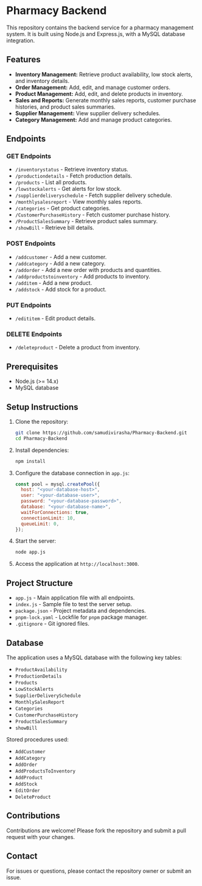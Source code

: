 
# Pharmacy Backend

This repository contains the backend service for a pharmacy management system. It is built using Node.js and Express.js, with a MySQL database integration.

## Features

- **Inventory Management:** Retrieve product availability, low stock alerts, and inventory details.
- **Order Management:** Add, edit, and manage customer orders.
- **Product Management:** Add, edit, and delete products in inventory.
- **Sales and Reports:** Generate monthly sales reports, customer purchase histories, and product sales summaries.
- **Supplier Management:** View supplier delivery schedules.
- **Category Management:** Add and manage product categories.

## Endpoints

### GET Endpoints

- `/inventorystatus` - Retrieve inventory status.
- `/productiondetails` - Fetch production details.
- `/products` - List all products.
- `/lowstockalerts` - Get alerts for low stock.
- `/supplierdeliveryschedule` - Fetch supplier delivery schedule.
- `/monthlysalesreport` - View monthly sales reports.
- `/categories` - Get product categories.
- `/CustomerPurchaseHistory` - Fetch customer purchase history.
- `/ProductSalesSummary` - Retrieve product sales summary.
- `/showBill` - Retrieve bill details.

### POST Endpoints

- `/addcustomer` - Add a new customer.
- `/addcategory` - Add a new category.
- `/addorder` - Add a new order with products and quantities.
- `/addproductstoinventory` - Add products to inventory.
- `/additem` - Add a new product.
- `/addstock` - Add stock for a product.

### PUT Endpoints

- `/edititem` - Edit product details.

### DELETE Endpoints

- `/deleteproduct` - Delete a product from inventory.

## Prerequisites

- Node.js (>= 14.x)
- MySQL database

## Setup Instructions

1. Clone the repository:
   ```bash
   git clone https://github.com/samudivirasha/Pharmacy-Backend.git
   cd Pharmacy-Backend
   ```

2. Install dependencies:
   ```bash
   npm install
   ```

3. Configure the database connection in `app.js`:
   ```javascript
   const pool = mysql.createPool({
     host: "<your-database-host>",
     user: "<your-database-user>",
     password: "<your-database-password>",
     database: "<your-database-name>",
     waitForConnections: true,
     connectionLimit: 10,
     queueLimit: 0,
   });
   ```

4. Start the server:
   ```bash
   node app.js
   ```

5. Access the application at `http://localhost:3000`.

## Project Structure

- `app.js` - Main application file with all endpoints.
- `index.js` - Sample file to test the server setup.
- `package.json` - Project metadata and dependencies.
- `pnpm-lock.yaml` - Lockfile for `pnpm` package manager.
- `.gitignore` - Git ignored files.

## Database

The application uses a MySQL database with the following key tables:

- `ProductAvailability`
- `ProductionDetails`
- `Products`
- `LowStockAlerts`
- `SupplierDeliverySchedule`
- `MonthlySalesReport`
- `Categories`
- `CustomerPurchaseHistory`
- `ProductSalesSummary`
- `showBill`

Stored procedures used:

- `AddCustomer`
- `AddCategory`
- `AddOrder`
- `AddProductsToInventory`
- `AddProduct`
- `AddStock`
- `EditOrder`
- `DeleteProduct`

## Contributions

Contributions are welcome! Please fork the repository and submit a pull request with your changes.

## Contact

For issues or questions, please contact the repository owner or submit an issue.

